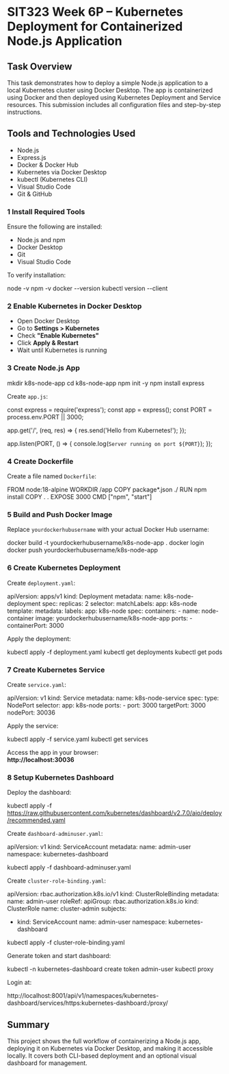 # SIT323 Week 6P – Kubernetes Deployment for Containerized Node.js Application

## Task Overview

This task demonstrates how to deploy a simple Node.js application to a local Kubernetes cluster using Docker Desktop. The app is containerized using Docker and then deployed using Kubernetes Deployment and Service resources. This submission includes all configuration files and step-by-step instructions.


## Tools and Technologies Used

- Node.js  
- Express.js  
- Docker & Docker Hub  
- Kubernetes via Docker Desktop  
- kubectl (Kubernetes CLI)  
- Visual Studio Code  
- Git & GitHub


### 1️ Install Required Tools

Ensure the following are installed:

- Node.js and npm  
- Docker Desktop  
- Git  
- Visual Studio Code

To verify installation:

node -v
npm -v
docker --version
kubectl version --client


### 2️ Enable Kubernetes in Docker Desktop

- Open Docker Desktop  
- Go to **Settings > Kubernetes**  
- Check **"Enable Kubernetes"**  
- Click **Apply & Restart**  
- Wait until Kubernetes is running


### 3️ Create Node.js App

mkdir k8s-node-app
cd k8s-node-app
npm init -y
npm install express

Create `app.js`:

const express = require('express');
const app = express();
const PORT = process.env.PORT || 3000;

app.get('/', (req, res) => {
  res.send('Hello from Kubernetes!');
});

app.listen(PORT, () => {
  console.log(`Server running on port ${PORT}`);
});


### 4️ Create Dockerfile

Create a file named `Dockerfile`:

FROM node:18-alpine
WORKDIR /app
COPY package*.json ./
RUN npm install
COPY . .
EXPOSE 3000
CMD ["npm", "start"]


### 5️ Build and Push Docker Image

Replace `yourdockerhubusername` with your actual Docker Hub username:

docker build -t yourdockerhubusername/k8s-node-app .
docker login
docker push yourdockerhubusername/k8s-node-app


### 6️ Create Kubernetes Deployment

Create `deployment.yaml`:

apiVersion: apps/v1
kind: Deployment
metadata:
  name: k8s-node-deployment
spec:
  replicas: 2
  selector:
    matchLabels:
      app: k8s-node
  template:
    metadata:
      labels:
        app: k8s-node
    spec:
      containers:
        - name: node-container
          image: yourdockerhubusername/k8s-node-app
          ports:
            - containerPort: 3000


Apply the deployment:

kubectl apply -f deployment.yaml
kubectl get deployments
kubectl get pods


### 7️ Create Kubernetes Service

Create `service.yaml`:

apiVersion: v1
kind: Service
metadata:
  name: k8s-node-service
spec:
  type: NodePort
  selector:
    app: k8s-node
  ports:
    - port: 3000
      targetPort: 3000
      nodePort: 30036


Apply the service:

kubectl apply -f service.yaml
kubectl get services


Access the app in your browser:  
**http://localhost:30036**


### 8️ Setup Kubernetes Dashboard

Deploy the dashboard:

kubectl apply -f https://raw.githubusercontent.com/kubernetes/dashboard/v2.7.0/aio/deploy/recommended.yaml


Create `dashboard-adminuser.yaml`:

apiVersion: v1
kind: ServiceAccount
metadata:
  name: admin-user
  namespace: kubernetes-dashboard


kubectl apply -f dashboard-adminuser.yaml

Create `cluster-role-binding.yaml`:

apiVersion: rbac.authorization.k8s.io/v1
kind: ClusterRoleBinding
metadata:
  name: admin-user
roleRef:
  apiGroup: rbac.authorization.k8s.io
  kind: ClusterRole
  name: cluster-admin
subjects:
- kind: ServiceAccount
  name: admin-user
  namespace: kubernetes-dashboard


kubectl apply -f cluster-role-binding.yaml


Generate token and start dashboard:

kubectl -n kubernetes-dashboard create token admin-user
kubectl proxy


Login at:

http://localhost:8001/api/v1/namespaces/kubernetes-dashboard/services/https:kubernetes-dashboard:/proxy/


## Summary

This project shows the full workflow of containerizing a Node.js app, deploying it on Kubernetes via Docker Desktop, and making it accessible locally. It covers both CLI-based deployment and an optional visual dashboard for management.
